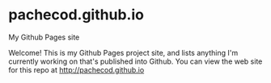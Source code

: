 # pachecod.github.io
My Github Pages site

Welcome! This is my Github Pages project site, and lists anything I'm currently working on that's published into Github. You can view the web site for this repo at <a href="http://pachecod.github.io">http://pachecod.github.io</a>
